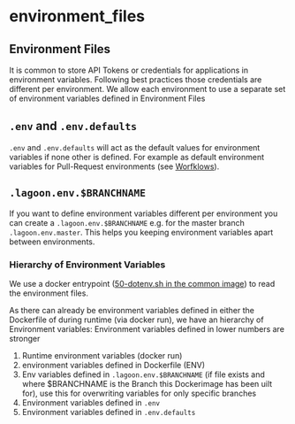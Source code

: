 # environment\_files

## Environment Files

It is common to store API Tokens or credentials for applications in environment variables. Following best practices those credentials are different per environment. We allow each environment to use a separate set of environment variables defined in Environment Files

## `.env` and `.env.defaults`

`.env` and `.env.defaults` will act as the default values for environment variables if none other is defined. For example as default environment variables for Pull-Request environments \(see [Worfklows](workflows.md#pull-requests)\).

## `.lagoon.env.$BRANCHNAME`

If you want to define environment variables different per environment you can create a `.lagoon.env.$BRANCHNAME` e.g. for the master branch `.lagoon.env.master`. This helps you keeping environment variables apart between environments.

### Hierarchy of Environment Variables

We use a docker entrypoint \([50-dotenv.sh in the common image](https://github.com/amazeeio/lagoon/blob/master/images/commons/lagoon/entrypoints/50-dotenv.sh)\) to read the environment files.

As there can already be environment variables defined in either the Dockerfile of during runtime \(via docker run\), we have an hierarchy of Environment variables: Environment variables defined in lower numbers are stronger

1. Runtime environment variables \(docker run\)
2. environment variables defined in Dockerfile \(ENV\)
3. Env variables defined in `.lagoon.env.$BRANCHNAME` \(if file exists and where $BRANCHNAME is the Branch this Dockerimage has been uilt for\), use this for overwriting variables for only specific branches
4. Environment variables defined in `.env`
5. Environment variables defined in `.env.defaults`


